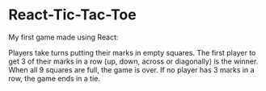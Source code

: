 # React-Tic-Tac-Toe

My first game made using React:

Players take turns putting their marks in empty squares.  The first player to get 3 of their marks in a row (up, down, across or diagonally) is the winner.  When all 9 squares are full, the game is over.  If no player has 3 marks in a row, the game ends in a tie.
